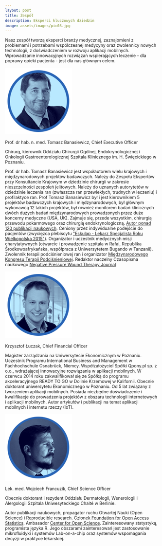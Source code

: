 ```yaml
---
layout: post
title: Zespół
description: Eksperci kluczowych dziedzin
image: assets/images/pic03.jpg
---
```


Nasz zespół tworzą eksperci branży medycznej, zaznajomieni z problemami i potrzebami współczesnej medycyny oraz zwolennicy nowych technologii, z doświadczeniem w rozwoju aplikacji mobilnych. Wprowadzanie innowacyjnych rozwiązań wspierających leczenie - dla poprawy opieki pacjenta - jest dla nas głównym celem.


![TBanasiewicz](../assets/images/tb.png)

Prof. dr hab. n. med. Tomasz Banasiewicz, Chief Executive Officer

Chirurg, kierownik Oddziału Chirurgii Ogólnej, Endokrynologicznej i Onkologii Gastroenterologicznej Szpitala Klinicznego im. H. Święcickiego w Poznaniu.

Prof. dr hab. Tomasz Banasiewicz jest współautorem wielu krajowych i międzynarodowych projektów badawczych. Należy do Zespołu Ekspertów przy Konsultancie Krajowym w dziedzinie chirurgii w zakresie nieszczelności zespoleń jelitowych. Należy do uznanych autorytetów w dziedzinie leczenia ran (zwłaszcza ran przewlekłych, trudnych w leczeniu) i profilaktyce ran. Prof Tomasz Banasiewicz był i jest kierownikiem 5 projektów badawczych krajowych i międzynarodowych, był głównym wykonawcą 12 takich projektów, był również monitorem badań klinicznych dwóch dużych badań międzynarodowych prowadzonych przez duże koncerny medyczne (USA, UK). Zajmuje się, przede wszystkim, chirurgią przewodu pokarmowego oraz chirurgią endokrynologiczną. [Autor ponad 120 publikacji naukowych](https://www.researchgate.net/profile/Tomasz_Banasiewicz). Ceniony przez indywidualne podejście do pacjentów (zwycięzca plebiscytu ["Eskulap - Lekarz Specjalista Roku Wielkopolska 2015"](http://www.gloswielkopolski.pl/plebiscyt/wyniki/eskulap-lekarz-specjalista-roku-wielkopolska-2015,30596,t,id.html)). Organizator i uczestnik medycznych misji charytatywnych (otwarcie i prowadzenie szpitala w Rafai, Republika Środkowoafrykańska, współpraca z Uniwersytetem Bugando w Tanzanii). Zwolennik terapii podciśnieniowej ran i organizator [Międzynarodowego Kongresu Terapii Podciśnieniowej](http://www.termedia.pl/Konferencje?o_konferencji&e=592&p=4063). Redaktor naczelny Czasopisma naukowego [Negative Pressure Wound Therapy Journal](npwtj.com)


![KLuczak](../assets/images/kl.png)

Krzysztof Łuczak, Chief Financial Officer

Magister zarządzania na Uniwersytecie Ekonomicznym w Poznaniu. Uczestnik Programu International Business and Management w Fachhochschule Osnabrück, Niemcy. Współzałożyciel Spółki Qpony.pl sp. z o.o., wdrażającej innowacyjne rozwiązania w aplikacji mobilnych. W czerwcu 2014 roku zakwalifikował się ze Spółką do programu akceleracyjnego READY TO GO w Dolinie Krzemowej w Kalifornii. Obecnie doktorant uniwersytetu Ekonomicznego w Poznaniu. Od 5 lat związany z tworzeniem aplikacji mobilnych. Posiada niezbędne doświadczenie i kwalifikacje do prowadzenia projektów z obszaru technologii internetowych i aplikacji mobilnych. Autor artykułów i publikacji na temat aplikacji  mobilnych i internetu rzeczy (IoT).

![WFrancuzik](../assets/images/wf.png)

Lek. med. Wojciech Francuzik, Chief Science Officer

Obecnie doktorant i rezydent Oddziału Dermatologii, Wenerologii i Alergologii Szpitala Uniwesyteckiego Chaité w Berlinie.   

Autor publikacji naukowych, propagator ruchu Otwartej Nauki (Open Science) i Reproducible research. Członek [Foundation for Open Access Statistics](http://www.foastat.org/). Ambasador [Center for Open Science](https://cos.io/). Zainteresowany statystyką, programista języka R. Jego obszarami zainteresowań jest zastosowanie mikrofluidyki i systemów Lab-on-a-chip oraz systemów wspomagania decyzji w praktyce lekarskiej.
